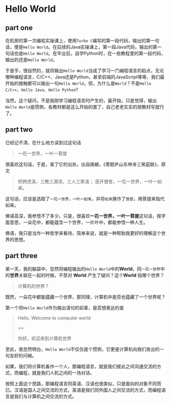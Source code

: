 # Hello World

## part one

在机房的第一次编程实操课上，使用`Turbo C`编写的第一段代码，输出的第一句话，便是`Hello World`。在后续的Java实操课上，第一段Java代码，输出的第一句话也是`Hello World`。在毕业后，自学Python时，在一些教程里的第一段代码，输出的还是`Hello World`。

于是乎，很自然的，就将输出`Hello World`当成了学习一门编程语言的起点，无论哪种编程语言，C/C++、Java还是Python，甚至前端的JavaScript等等，我们最开始的接触都可以输出一句`Hello World`，但，为什么是`World`？不是`Hello C/C++`、`Hello Java`、`Hello Python`?

当然，这个疑问，不是我刚学习编程语言时产生的，最开始，只是觉得，输出`Hello World`是惯例，各教材都是这么开始的罢了，自己老老实实的按教材写就行了。

## part two
已经记不清，在什么地方读到过这句话
> 一花一世界，一叶一菩提 

很喜欢这句话，于是，查了它的出处，出自唐蜗，《寄题庐山东林寺三笑庭联》，原文
> 桥跨虎溪，三教三源流，三人三笑语；
> 莲开僧舍，一花一世界，一叶一如来。

这句话，应该是选取了`一花一世界，一叶一如来`，并将`如来`换作了`菩提`，用菩提来指代如来。

佛语高深，我参悟不了多少。只是，很喜欢**一花一世界，一叶一菩提**这句话，按字面意思，一朵花中，都能蕴含一个世界，一片叶中，都能参悟一种人生。

佛语，我只是当作一种哲学来看待，简单来说，就是一种帮助我更好的理解这个世界的思想。

## part three
某一天，我的脑袋中，忽然将编程输出的`Hello World`中的**World**，同`一花一世界`中的**世界**关联在一起的时候，不禁对 **World** 产生了疑问？这个**World** 指哪个世界？

> 计算机的世界？

既然，一朵花中都能蕴藏一个世界，那同理，计算机中是否也蕴藏了一个世界呢？

第一个将`Hello World`作为输出语句的前辈，是否想表达的是

> Hello, Welcome to computer world
> 
> ==
> 
> 你好，欢迎来到计算机世界

至此，我忽然明白，`Hello World`不仅仅是个惯例，它更是计算机向我们发出的一句友好的问候。

如果，我们将计算机看作一个人，那编程语言，就是我们彼此之间沟通交流的方式，而编程，就是我们人机之间的一场对话。

按照上面这个思路，那编程语言同英语、汉语也很类似，只是面向的对象不同而已。汉语是国人之间交流的方式，英语是我们同外国人之间交流的方式，而编程语言是我们与计算机之间交流的方式。